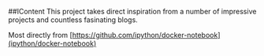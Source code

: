 ##IContent
This project takes direct inspiration from a number of impressive projects and countless fasinating blogs.

Most directly from [https://github.com/ipython/docker-notebook](ipython/docker-notebook)
